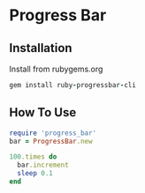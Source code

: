 # Progress Bar
## Installation
Install from rubygems.org
```ruby
gem install ruby-progressbar-cli
```
## How To Use
```ruby
require 'progress_bar'
bar = ProgressBar.new

100.times do
  bar.increment
  sleep 0.1
end
```

